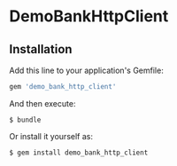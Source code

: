 # DemoBankHttpClient

## Installation

Add this line to your application's Gemfile:

```ruby
gem 'demo_bank_http_client'
```

And then execute:

    $ bundle

Or install it yourself as:

    $ gem install demo_bank_http_client


